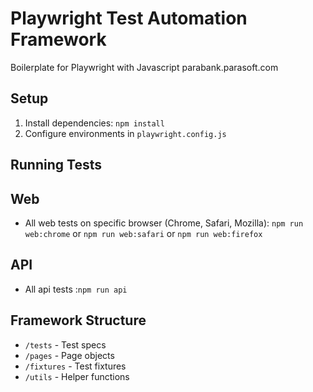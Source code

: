 # Playwright Test Automation Framework
Boilerplate for Playwright with Javascript parabank.parasoft.com

## Setup
1. Install dependencies: `npm install`
2. Configure environments in `playwright.config.js`


## Running Tests
## Web
  - All web tests on specific browser (Chrome, Safari, Mozilla): 
      `npm run web:chrome` or `npm run web:safari` or `npm run web:firefox`

## API
  - All api tests :`npm run api`

## Framework Structure
- `/tests` - Test specs
- `/pages` - Page objects
- `/fixtures` - Test fixtures
- `/utils` - Helper functions

